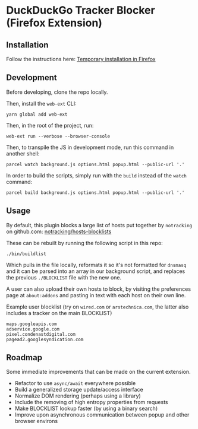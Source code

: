 # DuckDuckGo Tracker Blocker (Firefox Extension)

## Installation

Follow the instructions here:
[Temporary installation in Firefox](https://developer.mozilla.org/en-US/docs/Mozilla/Add-ons/WebExtensions/Temporary_Installation_in_Firefox)

## Development

Before developing, clone the repo locally.

Then, install the `web-ext` CLI:

`yarn global add web-ext`

Then, in the root of the project, run:

`web-ext run --verbose --browser-console`

Then, to transpile the JS in development mode, run this command in another shell:

`parcel watch background.js options.html popup.html --public-url '.'`

In order to build the scripts, simply run with the `build` instead of the `watch` command:

`parcel build background.js options.html popup.html --public-url '.'`

## Usage

By default, this plugin blocks a large list of hosts put together by `notracking` on github.com: [notracking/hosts-blocklists](https://github.com/notracking/hosts-blocklists)

These can be rebuilt by running the following script in this repo:

`./bin/buildlist`

Which pulls in the file locally, reformats it so it's not formatted for `dnsmasq` and it can be parsed into an array in our background script, and replaces the previous `./BLOCKLIST` file with the new one.

A user can also upload their own hosts to block, by visiting the preferences page at `about:addons` and pasting in text with each host on their own line.

Example user blocklist (try on `wired.com` or `arstechnica.com`, the latter also includes a tracker on the main BLOCKLIST)

```
maps.googleapis.com
adservice.google.com
pixel.condenastdigital.com
pagead2.googlesyndication.com
```

## Roadmap

Some immediate improvements that can be made on the current extension.

- Refactor to use `async/await` everywhere possible
- Build a generalized storage update/access interface
- Normalize DOM rendering (perhaps using a library)
- Include the removing of high entropy properties from requests
- Make BLOCKLIST lookup faster (by using a binary search)
- Improve upon asynchronous communication between popup and other browser environs
